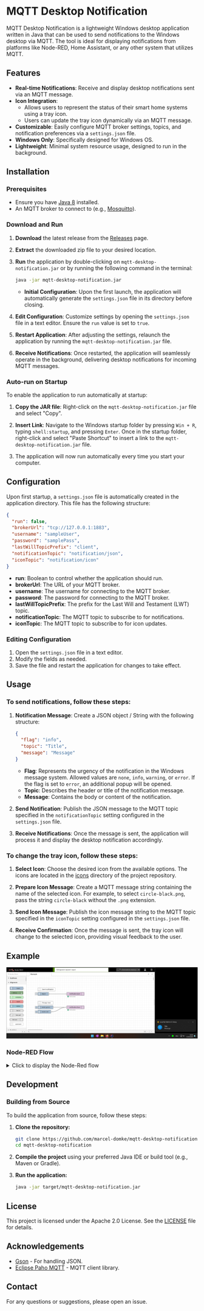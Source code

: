 # MQTT Desktop Notification

MQTT Desktop Notification is a lightweight Windows desktop application written in Java that can be used to send notifications to the Windows desktop via MQTT. The tool is ideal for displaying notifications from platforms like Node-RED, Home Assistant, or any other system that utilizes MQTT.

## Features

- **Real-time Notifications**: Receive and display desktop notifications sent via an MQTT message.
- **Icon Integration**: 
  - Allows users to represent the status of their smart home systems using a tray icon.
  - Users can update the tray icon dynamically via an MQTT message.
- **Customizable**: Easily configure MQTT broker settings, topics, and notification preferences via a `settings.json` file.
- **Windows Only**: Specifically designed for Windows OS.
- **Lightweight**: Minimal system resource usage, designed to run in the background.

## Installation

### Prerequisites

- Ensure you have [Java 8](https://www.oracle.com/java/technologies/javase/javase-jdk8-downloads.html) installed.
- An MQTT broker to connect to (e.g., [Mosquitto](https://mosquitto.org/)).

### Download and Run

1. **Download** the latest release from the [Releases](https://github.com/marcel-domke/mqtt-desktop-notification/releases) page.
2. **Extract** the downloaded zip file to your desired location.
3. **Run** the application by double-clicking on `mqtt-desktop-notification.jar` or by running the following command in the terminal:

    ```bash
    java -jar mqtt-desktop-notification.jar
    ```
    - **Initial Configuration**: Upon the first launch, the application will automatically generate the `settings.json` file in its directory before closing.

4. **Edit Configuration**: Customize settings by opening the `settings.json` file in a text editor. Ensure the `run` value is set to `true`.

5. **Restart Application**: After adjusting the settings, relaunch the application by running the `mqtt-desktop-notification.jar` file.

6. **Receive Notifications**: Once restarted, the application will seamlessly operate in the background, delivering desktop notifications for incoming MQTT messages.

### Auto-run on Startup

To enable the application to run automatically at startup:

1. **Copy the JAR file**: Right-click on the `mqtt-desktop-notification.jar` file and select "Copy".

2. **Insert Link**: Navigate to the Windows startup folder by pressing `Win + R`, typing `shell:startup`, and pressing `Enter`. Once in the startup folder, right-click and select "Paste Shortcut" to insert a link to the `mqtt-desktop-notification.jar` file.

3. The application will now run automatically every time you start your computer.

## Configuration

Upon first startup, a `settings.json` file is automatically created in the application directory. This file has the following structure:

```json
{
  "run": false,
  "brokerUrl": "tcp://127.0.0.1:1883",
  "username": "sampleUser",
  "password": "samplePass",
  "lastWillTopicPrefix": "client",
  "notificationTopic": "notification/json",
  "iconTopic": "notification/icon"
}
```

- **run**: Boolean to control whether the application should run.
- **brokerUrl**: The URL of your MQTT broker.
- **username**: The username for connecting to the MQTT broker.
- **password**: The password for connecting to the MQTT broker.
- **lastWillTopicPrefix**: The prefix for the Last Will and Testament (LWT) topic.
- **notificationTopic**: The MQTT topic to subscribe to for notifications.
- **iconTopic**: The MQTT topic to subscribe to for icon updates.

### Editing Configuration

1. Open the `settings.json` file in a text editor.
2. Modify the fields as needed.
3. Save the file and restart the application for changes to take effect.

## Usage

### To send notifications, follow these steps:

1. **Notification Message**: Create a JSON object / String with the following structure:
   
    ```json
    {
      "flag": "info",
      "topic": "Title",
      "message": "Message"
    }
    ```

    - **Flag**: Represents the urgency of the notification in the Windows message system. Allowed values are `none`, `info`, `warning`, or `error`. If the flag is set to `error`, an additional popup will be opened.
    - **Topic**: Describes the header or title of the notification message.
    - **Message**: Contains the body or content of the notification.

2. **Send Notification**: Publish the JSON message to the MQTT topic specified in the `notificationTopic` setting configured in the `settings.json` file.

3. **Receive Notifications**: Once the message is sent, the application will process it and display the desktop notification accordingly.


### To change the tray icon, follow these steps:

1. **Select Icon**: Choose the desired icon from the available options. The icons are located in the [icons](https://github.com/marcel-domke/mqtt-desktop-notification/tree/master/src/main/resources/icons) directory of the project repository.

2. **Prepare Icon Message**: Create a MQTT message string containing the name of the selected icon. For example, to select `circle-black.png`, pass the string `circle-black` without the `.png` extension.

3. **Send Icon Message**: Publish the icon message string to the MQTT topic specified in the `iconTopic` setting configured in the `settings.json` file.

4. **Receive Confirmation**: Once the message is sent, the tray icon will change to the selected icon, providing visual feedback to the user.


## Example

![Notification Example](screenshot.png)

### Node-RED Flow

<details>
<summary>Click to display the Node-Red flow</summary>

```json

[
{
"id": "7844d8f9af265613",
"type": "inject",
"z": "72a5755d1a09f75e",
"name": "",
"props": [
{
"p": "payload"
}
],
"repeat": "",
"crontab": "",
"once": false,
"onceDelay": 0.1,
"topic": "",
"payload": "{\"flag\":\"info\",\"topic\":\"Title\",\"message\":\"Message\"}",
"payloadType": "json",
"x": 150,
"y": 160,
"wires": [
[
"2a204a526163c784"
]
]
},
{
"id": "2a204a526163c784",
"type": "mqtt out",
"z": "72a5755d1a09f75e",
"name": "",
"topic": "notification/json",
"qos": "2",
"retain": "false",
"respTopic": "",
"contentType": "",
"userProps": "",
"correl": "",
"expiry": "",
"broker": "",
"x": 440,
"y": 160,
"wires": []
},
{
"id": "d65e8bbf4616a272",
"type": "mqtt out",
"z": "72a5755d1a09f75e",
"name": "",
"topic": "notification/icon",
"qos": "2",
"retain": "false",
"respTopic": "",
"contentType": "",
"userProps": "",
"correl": "",
"expiry": "",
"broker": "",
"x": 440,
"y": 280,
"wires": []
},
{
"id": "b93cb4703ceffb06",
"type": "inject",
"z": "72a5755d1a09f75e",
"name": "",
"props": [
{
"p": "payload"
}
],
"repeat": "",
"crontab": "",
"once": false,
"onceDelay": 0.1,
"topic": "",
"payload": "circle-green",
"payloadType": "str",
"x": 170,
"y": 280,
"wires": [
[
"d65e8bbf4616a272"
]
]
},
{
"id": "3ebeb5e8cf65a91e",
"type": "inject",
"z": "72a5755d1a09f75e",
"name": "",
"props": [
{
"p": "payload"
}
],
"repeat": "",
"crontab": "",
"once": false,
"onceDelay": 0.1,
"topic": "",
"payload": "circle-red",
"payloadType": "str",
"x": 160,
"y": 320,
"wires": [
[
"d65e8bbf4616a272"
]
]
},
{
"id": "384e3690f53064ec",
"type": "comment",
"z": "72a5755d1a09f75e",
"name": "Send notification",
"info": "",
"x": 180,
"y": 120,
"wires": []
},
{
"id": "5de93b05d4e750c5",
"type": "comment",
"z": "72a5755d1a09f75e",
"name": "Change icon",
"info": "",
"x": 170,
"y": 240,
"wires": []
},
{
"id": "f7323a730795d4de",
"type": "comment",
"z": "72a5755d1a09f75e",
"name": "https://github.com/marcel-domke/mqtt-desktop-notification",
"info": "",
"x": 310,
"y": 60,
"wires": []
}
]

```

</details>

## Development

### Building from Source

To build the application from source, follow these steps:

1. **Clone the repository:**

    ```bash
    git clone https://github.com/marcel-domke/mqtt-desktop-notification.git
    cd mqtt-desktop-notification
    ```

2. **Compile the project** using your preferred Java IDE or build tool (e.g., Maven or Gradle).

3. **Run the application:**

    ```bash
    java -jar target/mqtt-desktop-notification.jar
    ```
## License

This project is licensed under the Apache 2.0 License. See the [LICENSE](LICENSE) file for details.

## Acknowledgements

- [Gson](https://github.com/google/gson) - For handling JSON.
- [Eclipse Paho MQTT](https://www.eclipse.org/paho/) - MQTT client library.

## Contact

For any questions or suggestions, please open an issue.

